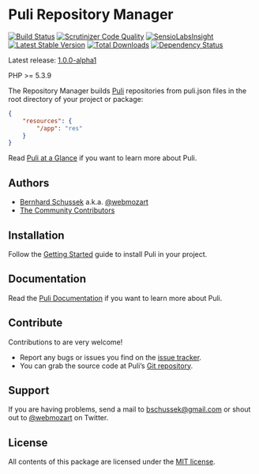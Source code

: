 Puli Repository Manager
=======================

[![Build Status](https://travis-ci.org/puli/repository-manager.svg?branch=master)](https://travis-ci.org/puli/repository-manager)
[![Scrutinizer Code Quality](https://scrutinizer-ci.com/g/puli/repository-manager/badges/quality-score.png?b=master)](https://scrutinizer-ci.com/g/puli/repository-manager/?branch=master)
[![SensioLabsInsight](https://insight.sensiolabs.com/projects/6505ed38-0d0f-4c8d-ac85-f343f8e135a9/mini.png)](https://insight.sensiolabs.com/projects/6505ed38-0d0f-4c8d-ac85-f343f8e135a9)
[![Latest Stable Version](https://poser.pugx.org/puli/repository-manager/v/stable.svg)](https://packagist.org/packages/puli/repository-manager)
[![Total Downloads](https://poser.pugx.org/puli/repository-manager/downloads.svg)](https://packagist.org/packages/puli/repository-manager)
[![Dependency Status](https://www.versioneye.com/php/puli:repository-manager/1.0.0/badge.svg)](https://www.versioneye.com/php/puli:repository-manager/1.0.0)

Latest release: [1.0.0-alpha1](https://packagist.org/packages/puli/repository-manager#1.0.0-alpha1)

PHP >= 5.3.9

The Repository Manager builds [Puli] repositories from puli.json files in the
root directory of your project or package:

```json
{
    "resources": {
        "/app": "res"
    }
}
```

Read [Puli at a Glance] if you want to learn more about Puli.

Authors
-------

* [Bernhard Schussek] a.k.a. [@webmozart]
* [The Community Contributors]

Installation
------------

Follow the [Getting Started] guide to install Puli in your project.

Documentation
-------------

Read the [Puli Documentation] if you want to learn more about Puli.

Contribute
----------

Contributions to are very welcome!

* Report any bugs or issues you find on the [issue tracker].
* You can grab the source code at Puli’s [Git repository].

Support
-------

If you are having problems, send a mail to bschussek@gmail.com or shout out to
[@webmozart] on Twitter.

License
-------

All contents of this package are licensed under the [MIT license].

[Puli]: http://puli.io
[Bernhard Schussek]: http://webmozarts.com
[The Community Contributors]: https://github.com/puli/repository-manager/graphs/contributors
[Getting Started]: http://docs.puli.io/en/latest/getting-started.html
[Puli Documentation]: http://docs.puli.io/en/latest/index.html
[Puli at a Glance]: http://docs.puli.io/en/latest/at-a-glance.html
[issue tracker]: https://github.com/puli/issues/issues
[Git repository]: https://github.com/puli/repository-manager
[@webmozart]: https://twitter.com/webmozart
[MIT license]: LICENSE
